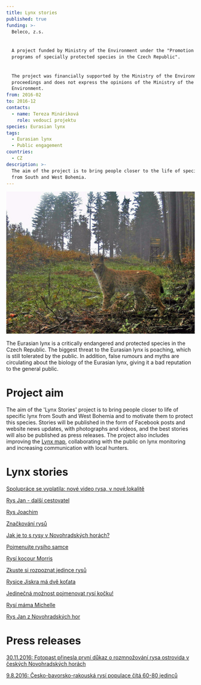 ```yaml
---
title: Lynx stories
published: true
funding: >-
  Beleco, z.s.


  A project funded by Ministry of the Environment under the "Promotion of rescue
  programs of specially protected species in the Czech Republic".


  The project was financially supported by the Ministry of the Environment grant
  proceedings and does not express the opinions of the Ministry of the
  Environment.
from: 2016-02
to: 2016-12
contacts:
  - name: Tereza Mináriková
    role: vedoucí projektu
species: Eurasian lynx
tags:
  - Eurasian lynx
  - Public engagement
countries:
  - CZ
description: >-
  The aim of the project is to bring people closer to the life of specific lynx
  from South and West Bohemia.
---
```

![](/media/3744738_610.jpeg)

The Eurasian lynx is a critically endangered and protected species in the Czech Republic. The biggest threat to the Eurasian lynx is poaching, which is still tolerated by the public. In addition, false rumours and myths are circulating about the biology of the Eurasian lynx, giving it a bad reputation to the general public. 

# Project aim

The aim of the 'Lynx Stories' project is to bring people closer to life of specific lynx from South and West Bohemia and to motivate them to protect this species. Stories will be published in the form of Facebook posts and website news updates, with photographs and videos, and the best stories will also be published as press releases. The project also includes improving the [Lynx map](http://map.translynx.eu/), collaborating with the public on lynx monitoring and increasing communication with local hunters.

# Lynx stories

[Spolupráce se vyplatila: nové video rysa, v nové lokalitě](/news/spolupráce-se-vyplatila-video-rysa-v-nové-lokalitě)

[Rys Jan - další cestovatel ](/news/rys-jan-další-cestovatel)

[Rys Joachim](/news/rys-joachim)

[Značkování rysů](/news/značkování-rysů)

[Jak je to s rysy v Novohradských horách? ](/news/jak-je-to-s-rysy-v-novohradských-horách)

[Pojmenujte rysího samce ](/news/pojmenujte-rysího-samce)

[Rysí kocour Morris](/news/rysí-kocour-morris)

[Zkuste si rozpoznat jedince rysů](/news/zkuste-si-rozpoznat-jedince-rysů)

[Rysice Jiskra má dvě koťata](/news/rysice-jiskra-má-dvě-koťata)

[Jedinečná možnost pojmenovat rysí kočku! ](/news/jedinečná-možnost-pojmenovat-rysí-kočku)

[Rysí máma Michelle](/news/rysí-máme-michelle)

[Rys Jan z Novohradských hor
](/news/rys-jan-z-novohradských-hor)

# Press releases

[30.11.2016: Fotopast přinesla první důkaz o rozmnožování rysa ostrovida v českých Novohradských horách](/news/důkaz-o-rozmnožování-rysů-v-novohradských-horách) 

[9.8.2016: Česko-bavorsko-rakouská rysí populace čítá 60-80 jedinců](/news/česko-rakousko-bavorská-rysí-populace-čítá-60-80-jedinců)
